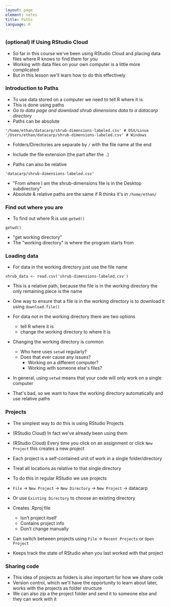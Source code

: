 ```yaml
---
layout: page
element: notes
title: Paths
language: R
---
```


### (optional) If Using RStudio Cloud

* So far in this course we've been using RStudio Cloud and placing data files where R knows to find them for you
* Working with data files on your own computer is a little more complicated
* But in this lesson we'll learn how to do this effectively

### Introduction to Paths

* To use data stored on a computer we need to tell R where it is
* This is done using paths
* *Go to data page and download shrub dimensions data to a datacarp directory*
* Paths can be absolute

```
'/home/ethan/datacarp/shrub-dimensions-labeled.csv' # OSX/Linux
'/Users/ethan/datacarp/shrub-dimensions-labeled.csv' # Windows
```

* Folders/Directories are separate by `/` with the file name at the end
* Include the file extension (the part after the `.`)

* Paths can also be relative

```
'datacarp/shrub-dimensions-labeled.csv'
```

* "From where I am the shrub-dimensions file is in the Desktop subdirectory"
* Absolute & relative paths are the same if R thinks it's in `/home/ethan/`

### Find out where you are

* To find out where R is use `getwd()`

```
getwd()
```

* "get working directory"
* The "working directory" is where the program starts from

### Loading data

* For data in the working directory just use the file name

```
shrub_data <- read.csv('shrub-dimensions-labeled.csv')
```

* This is a relative path, because the file is in the working directory the only remaining piece is the name

* One way to ensure that a file is in the working directory is to download it using `download.file()`

* For data not in the working directory there are two options
    * tell R where it is
    * change the working directory to where it is
* Changing the working directory is common
    * Who here uses `setwd` regularly?
    * Does that ever cause any issues?
        * Working on a different computer?
        * Working with someone else's files?
* In general, using `setwd` means that your code will only work on a single computer
* That's bad, so we want to have the working directory automatically and use relative paths

### Projects

* The simplest way to do this is using RStudio Projects

* (RStudio Cloud) In fact we've already been using them
* (RStudio Cloud) Every time you click on an assignment or click `New Project` this creates a new project

* Each project is a self-contained unit of work in a single folder/directory
* Treat all locations as relative to that single directory
* To do this in regular RStudio we use projects
* `File` -> `New Project` -> `New Directory` -> `New Project` -> datacarp
* Or use `Existing Directory` to choose an existing directory
* Creates .Rproj file
    * Isn’t project itself
    * Contains project info
    * Don’t change manually
* Can switch between projects using `File` -> `Recent Projects` or `Open Project`
* Keeps track the state of RStudio when you last worked with that project

### Sharing code

* This idea of projects as folders is also important for how we share code
* Version control, which we'll have the opportunity to learn about later, works with the projects as folder structure
* We can also zip a the project folder and send it to someone else and they can work with it
